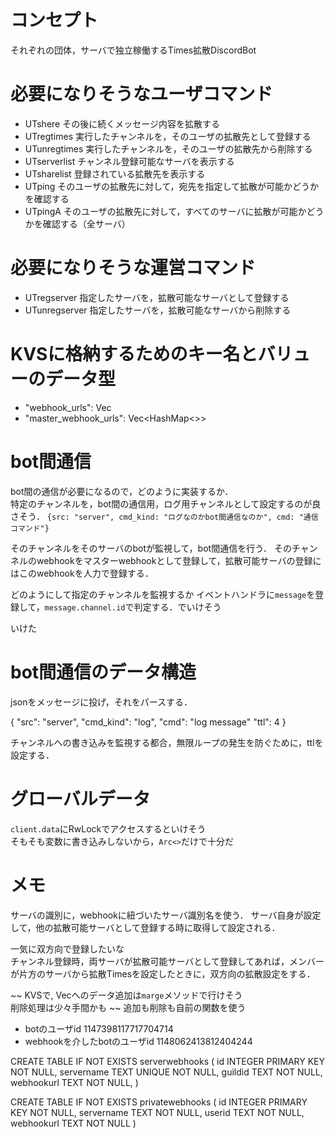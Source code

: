 # コンセプト
それぞれの団体，サーバで独立稼働するTimes拡散DiscordBot

# 必要になりそうなユーザコマンド
- UTshere その後に続くメッセージ内容を拡散する
- UTregtimes 実行したチャンネルを，そのユーザの拡散先として登録する
- UTunregtimes 実行したチャンネルを，そのユーザの拡散先から削除する
- UTserverlist チャンネル登録可能なサーバを表示する
- UTsharelist 登録されている拡散先を表示する
- UTping そのユーザの拡散先に対して，宛先を指定して拡散が可能かどうかを確認する
- UTpingA そのユーザの拡散先に対して，すべてのサーバに拡散が可能かどうかを確認する（全サーバ）

# 必要になりそうな運営コマンド
- UTregserver 指定したサーバを，拡散可能なサーバとして登録する
- UTunregserver 指定したサーバを，拡散可能なサーバから削除する

# KVSに格納するためのキー名とバリューのデータ型
- "webhook_urls": Vec<String>
- "master_webhook_urls": Vec<HashMap<>>

# bot間通信
bot間の通信が必要になるので，どのように実装するか．  
特定のチャンネルを，bot間の通信用，ログ用チャンネルとして設定するのが良さそう．
`{src: "server", cmd_kind: "ログなのかbot間通信なのか", cmd: "通信コマンド"}`

そのチャンネルをそのサーバのbotが監視して，bot間通信を行う．
そのチャンネルのwebhookをマスターwebhookとして登録して，拡散可能サーバの登録にはこのwebhookを人力で登録する．


どのようにして指定のチャンネルを監視するか
イベントハンドラに`message`を登録して，`message.channel.id`で判定する．でいけそう

いけた

# bot間通信のデータ構造
jsonをメッセージに投げ，それをパースする．  

{
    "src": "server",
    "cmd_kind": "log",
    "cmd": "log message"
    "ttl": 4
}

チャンネルへの書き込みを監視する都合，無限ループの発生を防ぐために，ttlを設定する．
# グローバルデータ
`client.data`にRwLockでアクセスするといけそう  
そもそも変数に書き込みしないから，`Arc<>`だけで十分だ


# メモ
サーバの識別に，webhookに紐づいたサーバ識別名を使う．
サーバ自身が設定して，他の拡散可能サーバとして登録する時に取得して設定される．

一気に双方向で登録したいな  
チャンネル登録時，両サーバが拡散可能サーバとして登録してあれば，メンバーが片方のサーバから拡散Timesを設定したときに，双方向の拡散設定をする．

~~ KVSで, Vecへのデータ追加は`marge`メソッドで行けそう  
削除処理は少々手間かも ~~
追加も削除も自前の関数を使う


- botのユーザid 1147398117717704714
- webhookを介したbotのユーザid 1148062413812404244


CREATE TABLE IF NOT EXISTS serverwebhooks
(
    id      INTEGER PRIMARY KEY NOT NULL,
    servername    TEXT    UNIQUE      NOT NULL,
    guildid    TEXT          NOT NULL,
    webhookurl     TEXT                NOT NULL,
)


CREATE TABLE IF NOT EXISTS privatewebhooks
(
    id      INTEGER PRIMARY KEY NOT NULL,
    servername    TEXT          NOT NULL,
    userid    TEXT          NOT NULL,
    webhookurl     TEXT                NOT NULL
)